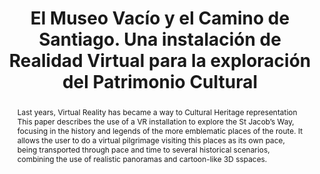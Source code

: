 ---
layout: publication
code: 2007-SIGPHI-museo_vacio_patrimonio
title: "El Museo Vacío y el Camino de Santiago. Una instalación de Realidad Virtual para la exploración del Patrimonio Cultural"
authors: Luis Hernández, Javier Taibo, David Blanco, José Iglesias, Antonio Seoane, Alberto Jaspe-Villanueva, and Rocío Mihura-Lopez
year: 2007
type: Conference Paper
conference: Simposium de Informática Gráfica y Patrimonio Histórico, SIGPHI 2007
abstract: "Last years, Virtual Reality has became a way to Cultural Heritage representation This paper describes the use of a VR installation to explore the St Jacob’s Way, focusing in the history and legends of the more emblematic places of the route. It allows the user to do a virtual pilgrimage visiting this places as its own pace, being transported through  pace and time to several historical scenarios, combining the use of realistic panoramas and cartoon-like 3D sspaces."
no_teaser: true
projects: 
 - Virtual Reality
bibtex: "@InProceedings{Hernandez:2007:MVC,\n
  title={El Museo Vac{\\'i}o y el Camino de Santiago. Una instalaci{\\'o}n de Realidad Virtual para la exploraci{\\'o}n del Patrimonio Cultural},\n
  author={Luis Hern{\\'a}ndez and David Blanco and Javier Taibo and Antonio Seoane and Alberto Jaspe-Villanueva and Roc{\\'i}o {Mihura L{\\'o}pez}},\n
  booktitle={Proc. Simposium de Inform{\\'a}tica Gr{\\'a}fica y Patrimonio Hist{\\'o}rico (SIGPHI 2007)},\n
  isbn={978-84-690-8550-9},\n
  pages={95--100},\n
  year={2007},\n
  language={spanish},\n
  url={https://dialnet.unirioja.es/servlet/articulo?codigo=5244503},\n
}" 

---